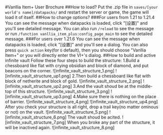 #Vanllia Item+ User Brochure
##How to load?
Put the .zip file in `saves/[your world's name]/datapacks/` and restart the server or game, the game will load it of itself.
##How to change options?
###For users from 1.21 to 1.21.4
You can see the message when datapacks is loaded, click "\[设置\]" and you'll see detailed message.
You can also run `/reload` to see the message or run `/function vanllia_item_plus:config_page_main` to see the detailed message.
###For users over 1.21.6
You can see the message when datapacks is loaded, click "\[设置\]" and you'll see a dialog.
You can also press `quick action` key(for `G` default), then you should choose "Vanllia Item+" or you will directly enter the VI+'s dialog.
##How to build and active infinite vault
Follow these four steps to build the structure:
1.Build a chessboard like flat with crying obsidian and block of diamond, and put beacons on the corner.
![infinite_vault_structure_1.png] ![infinite_vault_structure_up1.png]
2.Then build a chessboard like flat with block of netherite and block of gold.
![infinite_vault_structure_2.png] ![infinite_vault_structure_up2.png]
3.And the vault shoud be at the middle-top of this structure.
![infinite_vault_structure_3.png] ![infinite_vault_structure_up3.png]
4.Make sure there is nothing on the place of barrier.
![infinite_vault_structure_4.png] ![infinite_vault_structure_up4.png]
After you check your structure is all right, drop a trail key(no matter ominous or not) on the vault.
![infinite_vault_structure_5.png] ![infinite_vault_structure_6.png]
The vault shoud be acited.
![infinite_vault_structure_7.png]
When you broke any part of the structure, it will be inactived again.
![infinite_vault_structure_8.png]